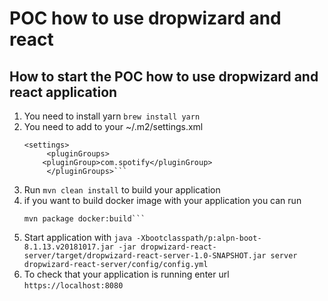 # POC how to use dropwizard and react

How to start the POC how to use dropwizard and react application
---

1. You need to install yarn
    `brew install yarn` 
1. You need to add to your ~/.m2/settings.xml
    ```
   <settings>
         <pluginGroups>  
     	<pluginGroup>com.spotify</pluginGroup>  
         </pluginGroups>```
1. Run `mvn clean install` to build your application
1. if you want to build docker image with your application you can run
    ```
    mvn package docker:build```
1. Start application with `java -Xbootclasspath/p:alpn-boot-8.1.13.v20181017.jar -jar dropwizard-react-server/target/dropwizard-react-server-1.0-SNAPSHOT.jar server dropwizard-react-server/config/config.yml`
1. To check that your application is running enter url `https://localhost:8080`

